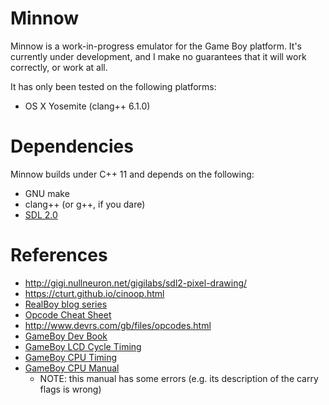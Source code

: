 # Minnow

Minnow is a work-in-progress emulator for the Game Boy platform. It's currently
under development, and I make no guarantees that it will work correctly, or
work at all.

It has only been tested on the following platforms:

* OS X Yosemite (clang++ 6.1.0)

# Dependencies

Minnow builds under C++ 11 and depends on the following:

* GNU make
* clang++ (or g++, if you dare)
* [SDL 2.0](https://www.libsdl.org)

# References

* http://gigi.nullneuron.net/gigilabs/sdl2-pixel-drawing/
* https://cturt.github.io/cinoop.html
* [RealBoy blog series](https://realboyemulator.wordpress.com/2013/01/03/a-look-at-the-game-boy-bootstrap-let-the-fun-begin/)
* [Opcode Cheat Sheet](http://pastraiser.com/cpu/gameboy/gameboy_opcodes.html)
* http://www.devrs.com/gb/files/opcodes.html
* [GameBoy Dev Book](http://bgb.bircd.org/pandocs.htm)
* [GameBoy LCD Cycle Timing](http://gameboy.mongenel.com/dmg/gbc_lcdc_timing.txt)
* [GameBoy CPU Timing](http://hitmen.c02.at/files/releases/gbc/gbc_cpu_timing.txt)
* [GameBoy CPU Manual](http://marc.rawer.de/Gameboy/Docs/GBCPUman.pdf)
  + NOTE: this manual has some errors (e.g. its description of the carry flags is wrong)
